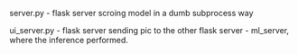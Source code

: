 server.py - flask server scroing model in a dumb subprocess way

ui_server.py - flask server sending pic to the other flask server - ml_server, where the inference performed.